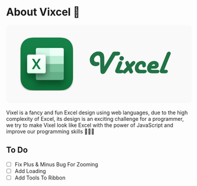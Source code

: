 
# About Vixcel 💚
![Logo](https://github.com/arminamirinasab/Vixcel/blob/main/files/img/github-logo.png?raw=true)

Vixel is a fancy and fun Excel design using web languages, due to the high complexity of Excel, its design is an exciting challenge for a programmer, we try to make Vixel look like Excel with the power of JavaScript and improve our programming skills 👩‍💻😉

## To Do
- [ ] Fix Plus & Minus Bug For Zooming
- [ ] Add Loading
- [ ] Add Tools To Ribbon

